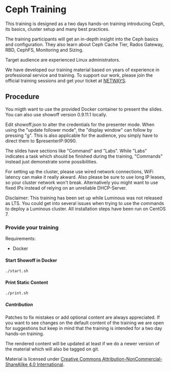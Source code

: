 # Ceph Training

This training is designed as a two days hands-on training introducing Ceph,
its basics, cluster setup and many best practices.

The training participants will get an in-depth insight into the Ceph basics and configuration. 
They also learn about Ceph Cache Tier, Rados Gateway, RBD, CephFS, Monitoring and Sizing.

Target audience are experienced Linux administrators.


We have developed our training material based on years of experience in
professional service and training. To support our work, please join the official
training sessions and get your ticket at [NETWAYS](https://www.netways.de/en/trainings/home/).

## Procedure

You migth want to use the provided Docker container to present the slides.
You can also use showoff version 0.9.11.1 locally.

Edit showoff.json to alter the credentials for the presenter mode.
When using the "update follower mode", the "display window" can follow by pressing "g".
This is also applicable for the audience, you simply have to direct them to $presenterIP:9090.

The slides have sections like "Command" and "Labs".
While "Labs" indicates a task which should be finished during the training, "Commands" instead just demonstrate some possibilities.

For setting up the cluster, please use wired network connections, WiFi latency can make it really akward.
Also please be sure to use long IP leases, so your cluster network won't break.
Alternatively you might want to use fixed IPs instead of relying on an unreliable DHCP-Server.

Disclaimer:
This training has been set up while Luminous was not released as LTS.
You could get into several issues when trying to use the commands to deploy a Luminous cluster.
All installation steps have been run on CentOS 7. 


### Provide your training

Requirements:

* Docker

#### Start Showoff in Docker

```
./start.sh
```

#### Print Static Content

```
./print.sh
```

##### Contribution

Patches to fix mistakes or add optional content are always appreciated. If you want to see
changes on the default content of the training we are open for suggestions but keep in mind
that the training is intended for a two day hands-on training.

The rendered content will be updated at least if we do a newer version of the material which
will also be tagged on git.

Material is licensed under [Creative Commons Attribution-NonCommercial-ShareAlike 4.0 International](http://creativecommons.org/licenses/by-nc-sa/4.0/).


